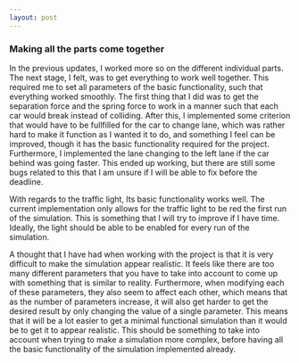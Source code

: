 ```yaml
---
layout: post
---
```


### Making all the parts come together

In the previous updates, I worked more so on the different individual parts. The next stage, I felt, was to get everything to work well together.
This required me to set all parameters of the basic functionality, such that everything worked smoothly. The first thing that I did was to get the separation force and the spring force to work in a manner such that each car would break instead of colliding. After this, I implemented some criterion that would have to be fullfilled for the car to change lane, which was rather hard to make it function as I wanted it to do, and something I feel can be improved, though it has the basic functionality required for the project. Furthermore, I implemented the lane changing to the left lane if the car behind was going faster. This ended up working, but there are still some bugs related to this that I am unsure if I will be able to fix before the deadline. 
  
With regards to the traffic light, Its basic functionality works well. The current implementation only allows for the traffic light to be red the first run of the simulation. This is something that I will try to improve if I have time. Ideally, the light should be able to be enabled for every run of the simulation. 

A thought that I have had when working with the project is that it is very difficult to make the simulation appear realistic. It feels like there are too many different 
parameters that you have to take into account to come up with something that is similar to reality. Furthermore, when modifying each of these parameters, they also seem to affect
each other, which means that as the number of parameters increase, it will also get harder to get the desired result by only changing the value of a single parameter. This means 
that it will be a lot easier to get a minimal functional simulation than it would be to get it to appear realistic. This should be something to take into account when trying to 
make a simulation more complex, before having all the basic functionality of the simulation implemented already.
